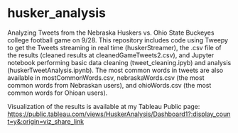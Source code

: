 # husker_analysis
Analyzing Tweets from the Nebraska Huskers vs. Ohio State Buckeyes college football game on 9/28. This repository includes code using Tweepy to get the Tweets streaming in real time (huskerStreamer), the .csv file of the results (cleaned results at cleanedGameTweets2.csv), and Jupyter notebook performing basic data cleaning (tweet_cleaning.ipyb) and analysis (huskerTweetAnalysis.ipynb). The most common words in tweets are also available in mostCommonWords.csv, nebraskaWords.csv (the most common words from Nebraskan users), and ohioWords.csv (the most common words for Ohioan users). 

Visualization of the results is available at my Tableau Public page: https://public.tableau.com/views/HuskerAnalysis/Dashboard1?:display_count=y&:origin=viz_share_link

